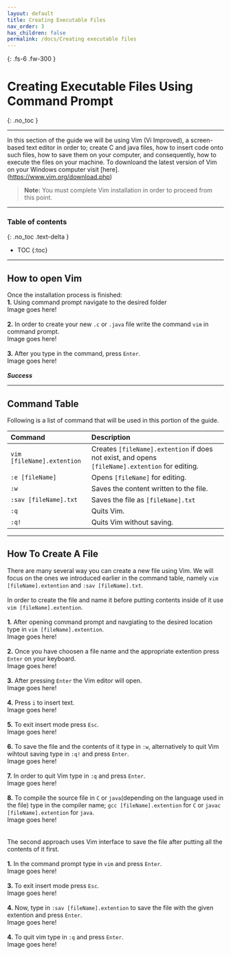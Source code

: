 ```yaml
---
layout: default
title: Creating Executable Files
nav_order: 3
has_children: false
permalink: /docs/Creating executable files
---
```


{: .fs-6 .fw-300 }

# Creating Executable Files Using Command Prompt
{: .no_toc }

---

In this section of the guide we will be using Vim (Vi Improved), a screen-based text editor in order to; create C and java files, how to insert code onto such files, how to save them on your computer, and consequently, how to execute the files on your machine.
To downloand the latest version of Vim on your Windows computer visit [here].(https://www.vim.org/download.php)
>**Note:** You must complete Vim installation in order to proceed from this point.

---

### Table of contents
{: .no_toc .text-delta }
* TOC
{:toc}

---

## How to open Vim

Once the installation process is finished:
<br/>
**1.** Using command prompt navigate to the desired folder
<br/>
Image goes here!
<br/>
<br/>
**2.** In order to create your new `.c` or `.java` file write the command `vim` in command prompt.
<br/>
Image goes here!
<br/>
<br/>
**3.** After you type in the command, press `Enter`.
<br/>
Image goes here!
<br/>
<br/>
***Success***

---

## Command Table

Following is a list of command that will be used in this portion of the guide.
<br/>

| Command                     | Description                                                                                             |
| :--------                   | :------------------------------------------------------------------------------------------------------ |
| `vim [fileName].extention`  | Creates `[fileName].extention` if does not exist, and opens `[fileName].extention` for editing.         |
| `:e [fileName]`             | Opens `[fileName]` for editing.                                                                         |
| `:w`                        | Saves the content written to the file.                                                                  |
| `:sav [fileName].txt`       | Saves the file as `[fileName].txt`                                                                      |
| `:q`                        | Quits Vim.                                                                                              |
| `:q!`                       | Quits Vim without saving.                                                                               |

---

## How To Create A File

There are many several way you can create a new file using Vim. We will focus on the ones we introduced earlier in the command table, namely `vim [fileName].extention` and `:sav [fileName].txt`.
<br/>
<br/>
In order to create the file and name it before putting contents inside of it use `vim [fileName].extention`.
<br/>
<br/>
**1.** After opening command prompt and navgiating to the desired location type in `vim [fileName].extention`.
<br/>
Image goes here!
<br/>
<br/>
**2.** Once you have choosen a file name and the appropriate extention press `Enter` on your keyboard.
<br/>
Image goes here!
<br/>
<br/>
**3.** After pressing `Enter` the Vim editor will open.
<br/>
Image goes here!
<br/>
<br/>
**4.** Press `i` to insert text.
<br/>
Image goes here!
<br/>
<br/>
**5.** To exit insert mode press `Esc`.
<br/>
Image goes here!
<br/>
<br/>
**6.** To save the file and the contents of it type in `:w`, alternatively to quit Vim wihtout saving type in `:q!` and press `Enter`.
<br/>
Image goes here!
<br/>
<br/>
**7.** In order to quit Vim type in `:q` and press `Enter`.
<br/>
Image goes here!
<br/>
<br/>
**8.** To compile the source file in `C` or `java`(depending on the language used in the file) type in the compiler name; `gcc [fileName].extention` for `C` or `javac [fileName].extention` for `java`.
<br/>
Image goes here!
<br/>
<br/>
<br/>
The second approach uses Vim interface to save the file after putting all the contents of it first.
<br/>
<br/>
**1.** In the command prompt type in `vim` and press `Enter`.
<br/>
Image goes here!
<br/>
<br/>
**3.** To exit insert mode press `Esc`.
<br/>
Image goes here!
<br/>
<br/>
**4.** Now, type in `:sav [fileName].extention` to save the file with the given extention and press `Enter`.
<br/>
Image goes here!
<br/>
<br/>
**4.** To quit vim type in `:q` and press `Enter`.
<br/>
Image goes here!
<br/>
<br/>
